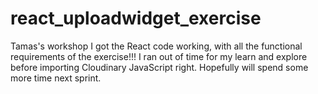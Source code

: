 # react_uploadwidget_exercise
Tamas's workshop
I got the React code working, with all the functional requirements of the exercise!!!
I ran out of time for my learn and explore before importing Cloudinary JavaScript right. Hopefully will spend some more time next sprint.
